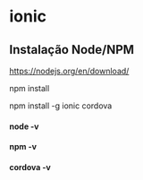 # ionic
## Instalação Node/NPM

https://nodejs.org/en/download/

npm install

npm install -g ionic cordova

#### node -v
#### npm -v
#### cordova -v



